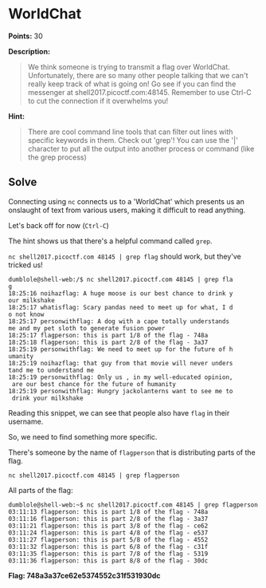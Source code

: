 # WorldChat
**Points:** 30

**Description:**
>We think someone is trying to transmit a flag over WorldChat. 
Unfortunately, there are so many other people talking that we can't really keep track of what is going on! 
Go see if you can find the messenger at shell2017.picoctf.com:48145. 
Remember to use Ctrl-C to cut the connection if it overwhelms you!

**Hint:**
>There are cool command line tools that can filter out lines with specific keywords in them. 
Check out 'grep'! You can use the '|' character to put all the output into another process or command (like the grep process)

## Solve
Connecting using `nc` connects us to a 'WorldChat' which presents us an onslaught of text from various users, making it 
difficult to read anything.

Let's back off for now (`Ctrl-C`)

The hint shows us that there's a helpful command called `grep`.

`nc shell2017.picoctf.com 48145 | grep flag` should work, but they've tricked us!

```
dumblole@shell-web:/$ nc shell2017.picoctf.com 48145 | grep fla
g
18:25:16 noihazflag: A huge moose is our best chance to drink y
our milkshake                                                  
18:25:17 whatisflag: Scary pandas need to meet up for what, I d
o not know                                                     
18:25:17 personwithflag: A dog with a cape totally understands 
me and my pet sloth to generate fusion power                   
18:25:17 flagperson: this is part 1/8 of the flag - 748a
18:25:18 flagperson: this is part 2/8 of the flag - 3a37
18:25:19 personwithflag: We need to meet up for the future of h
umanity                                                        
18:25:19 noihazflag: that guy from that movie will never unders
tand me to understand me                                       
18:25:19 personwithflag: Only us , in my well-educated opinion,
 are our best chance for the future of humanity                
18:25:19 personwithflag: Hungry jackolanterns want to see me to
 drink your milkshake 
 ```
 Reading this snippet, we can see that people also have `flag` in their username.
 
 So, we need to find something more specific.
 
 There's someone by the name of `flagperson` that is distributing parts of the flag.
 
 `nc shell2017.picoctf.com 48145 | grep flagperson`
 
 All parts of the flag:
 
 ```
 dumblole@shell-web:~$ nc shell2017.picoctf.com 48145 | grep flagperson                             
03:11:13 flagperson: this is part 1/8 of the flag - 748a
03:11:16 flagperson: this is part 2/8 of the flag - 3a37
03:11:21 flagperson: this is part 3/8 of the flag - ce62
03:11:24 flagperson: this is part 4/8 of the flag - e537
03:11:27 flagperson: this is part 5/8 of the flag - 4552
03:11:32 flagperson: this is part 6/8 of the flag - c31f
03:11:35 flagperson: this is part 7/8 of the flag - 5319
03:11:36 flagperson: this is part 8/8 of the flag - 30dc
```

**Flag: 748a3a37ce62e5374552c31f531930dc**
